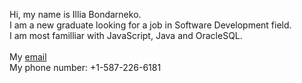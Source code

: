 Hi, my name is Illia Bondarneko. <br />
I am a new graduate looking for a job in Software Development field.<br />
I am most familliar with JavaScript, Java and OracleSQL.<br />
<br />
My [email](mailto:illia.bondarenko.00@gmail.com)<br />
My phone number: +1-587-226-6181

